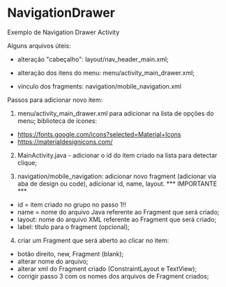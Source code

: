 # NavigationDrawer
Exemplo de Navigation Drawer Activity

Alguns arquivos úteis:

- alteração "cabeçalho":
 layout/nav_header_main.xml;

- alteração dos itens do menu:
menu/activity_main_drawer.xml;

- vínculo dos fragments:
navigation/mobile_navigation.xml

Passos para adicionar novo item:
1) menu/activity_main_drawer.xml para adicionar na lista de opções do menu;
biblioteca de ícones:
- https://fonts.google.com/icons?selected=Material+Icons
- https://materialdesignicons.com/

2) MainActivity.java - adicionar o id do item criado na lista para detectar clique;

3) navigation/mobile_navigation: adicionar novo fragment (adicionar via aba de design ou code), adicionar id, name, layout. 
*** IMPORTANTE ***
- id = item criado no grupo no passo 1!!
- name = nome do arquivo Java referente ao Fragment que será criado;
- layout: nome do arquivo XML referente ao Fragment que será criado;
- label: título para o fragment (opcional);

4) criar um Fragment que será aberto ao clicar no item:
- botão direito, new, Fragment (blank);
- alterar nome do arquivo;
- alterar xml do Fragment criado (ConstraintLayout e TextView);
- corrigir passo 3 com os nomes dos arquivos de Fragment criados;


